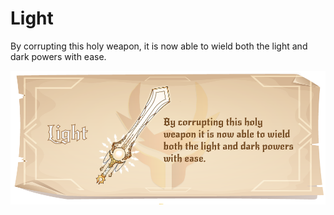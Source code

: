 # Light

By corrupting this holy weapon, it is now able to wield both the light and dark powers with ease.

![](../../../../.gitbook/assets/light.png)
